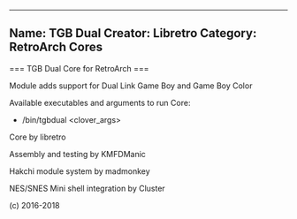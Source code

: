 -----------------------
Name: TGB Dual 
Creator: Libretro
Category: RetroArch Cores
-----------------------
=== TGB Dual Core for RetroArch ===

Module adds support for Dual Link Game Boy and Game Boy Color

Available executables and arguments to run Core:
- /bin/tgbdual <rom> <clover_args>

Core by libretro

Assembly and testing by KMFDManic

Hakchi module system by madmonkey

NES/SNES Mini shell integration by Cluster

(c) 2016-2018
